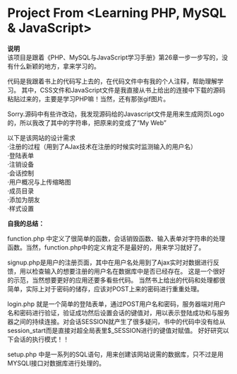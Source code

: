 # Project From \<Learning PHP, MySQL & JavaScript\>


**说明** \
该项目是跟着《PHP、MySQL与JavaScript学习手册》第26章一步一步写的，没有什么新颖的地方，拿来学习的。


代码是我跟着书上的代码写上去的，在代码文件中有我的个人注释，帮助理解学习。
其中，CSS文件和JavaScript文件是我直接从书上给出的连接中下载的源码粘贴过来的，主要是学习PHP嘛！当然，还有那张gif图片。

Sorry.源码中有些许改动，我发现源码给的Javascript文件是用来生成网页Logo的，所以我改了其中的字符串，把原来的变成了“My Web”


以下是该网站的设计需求\
·注册的过程（用到了AJax技术在注册的时候实时监测输入的用户名）\
·登陆表单\
·注销设备\
·会话控制\
·用户概况与上传缩略图\
·成员目录\
·添加为朋友\
·样式设置





**自我的总结：**

function.php 中定义了很简单的函数，会话销毁函数、输入表单对字符串的处理函数。当然，function.php中的定义肯定不是最好的，用来学习就好了。

signup.php是用户的注册页面，其中在用户名处用到了Ajax实时对数据进行反馈，用以检查输入的想要注册的用户名在数据库中是否已经存在。
这是一个很好的示范，当然想要更好的应用还要多看些代码。
当然书上给出的代码和处理都很简单，实际上对于密码的储存，应该对POST上来的密码进行重重处理。

login.php 就是一个简单的登陆表单，通过POST用户名和密码，服务器端对用户名和密码进行验证，验证成功然后设置会话的键值对，用以表示登陆成功和与服务器之间的持续连接。对会话SESSION就产生了很多疑问，书中的代码中没有给从session_start而是直接对超全局表里$_SESSION进行的键值对赋值。
好好研究以下会话的执行模式！！

setup.php 中是一系列的SQL语句，用来创建该网站说需的数据库，只不过是用MYSQLI接口对数据库进行处理的。